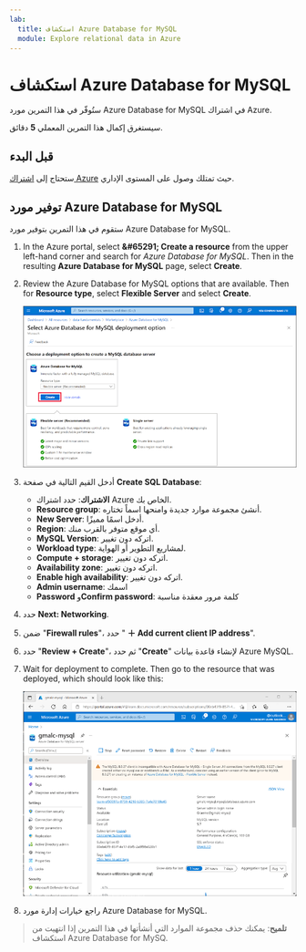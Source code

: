 ```yaml
---
lab:
  title: استكشاف Azure Database for MySQL
  module: Explore relational data in Azure
---
```


# <a name="explore-azure-database-for-mysql"></a>استكشاف Azure Database for MySQL

ستُوفّر في هذا التمرين مورد Azure Database for MySQL في اشتراك Azure.

سيستغرق إكمال هذا التمرين المعملي **5** دقائق.

## <a name="before-you-start"></a>قبل البدء

ستحتاج إلى [اشتراك Azure](https://azure.microsoft.com/free) حيث تمتلك وصول على المستوى الإداري.

## <a name="provision-an-azure-database-for-mysql-resource"></a>توفير مورد Azure Database for MySQL

ستقوم في هذا التمرين بتوفير مورد Azure Database for MySQL.

1. In the Azure portal, select <bpt id="p1">**</bpt>&amp;#65291; Create a resource<ept id="p1">**</ept> from the upper left-hand corner and search for <bpt id="p2">*</bpt>Azure Database for MySQL<ept id="p2">*</ept>. Then in the resulting <bpt id="p1">**</bpt>Azure Database for MySQL<ept id="p1">**</ept> page, select <bpt id="p2">**</bpt>Create<ept id="p2">**</ept>.

1. Review the Azure Database for MySQL options that are available. Then for <bpt id="p1">**</bpt>Resource type<ept id="p1">**</ept>, select <bpt id="p2">**</bpt>Flexible Server<ept id="p2">**</ept> and select <bpt id="p3">**</bpt>Create<ept id="p3">**</ept>.

    ![لقطة شاشة لخيارات توزيع Azure Database for MySQL](images/mysql-options.png)

1. أدخل القيم التالية في صفحة **Create SQL Database**:
    - **الاشتراك**: حدد اشتراك Azure الخاص بك.
    - **Resource group**: أنشئ مجموعة موارد جديدة وامنحها اسماً تختاره.
    - **New Server**: أدخل اسمًا مميزًا.
    - **Region**: أي موقع متوفر بالقرب منك.
    - **MySQL Version**: اتركه دون تغيير.
    - **Workload type**: لمشاريع التطوير أو الهواية.
    - **Compute + storage**: اتركه دون تغيير.
    - **Availability zone**: اتركه دون تغيير.
    - **Enable high availability**: اتركه دون تغيير.
    - **Admin username**: اسمك
    - **Password** و**Confirm password**: كلمة مرور معقدة مناسبة

1. حدد **Next: Networking**.

1. ضمن "**Firewall rules**"، حدد " **&#65291; Add current client IP address**".

1. حدد "**Review + Create**"، ثم حدد "**Create**" لإنشاء قاعدة بيانات Azure MySQL.

1. Wait for deployment to complete. Then go to the resource that was deployed, which should look like this:

    ![لقطة شاشة لمدخل Azure تعرض صفحة "Azure Database for MySQL".](images/mysql-portal.png)

1. راجع خيارات إدارة مورد Azure Database for MySQL.

> **تلميح**: يمكنك حذف مجموعة الموارد التي أنشأتها في هذا التمرين إذا انتهيت من استكشاف Azure Database for MySQ.
